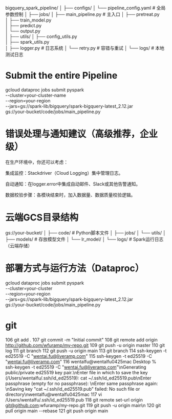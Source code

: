 #
bigquery_spark_pipeline/
│
├── configs/
│   └── pipeline_config.yaml  # 全局参数控制
│
├── jobs/
│   ├── main_pipeline.py      # 主入口
│   ├── pretreat.py           
│   ├── train_model.py        
│   ├── predict.py            
│   └── output.py             
│
├── utils/
│   ├── config_utils.py       
│   ├── spark_utils.py        
│   ├── logger.py             # 日志系统
│   └── retry.py              # 容错与重试
│
└── logs/                     # 本地测试日志



# Submit the entire Pipeline
gcloud dataproc jobs submit pyspark \
  --cluster=your-cluster-name \
  --region=your-region \
  --jars=gs://spark-lib/bigquery/spark-bigquery-latest_2.12.jar \
  gs://your-bucket/code/jobs/main_pipeline.py

# 错误处理与通知建议（高级推荐，企业级）
在生产环境中，你还可以考虑：

集成监控：Stackdriver（Cloud Logging）集中管理日志。

自动通知：在logger.error中集成自动邮件、Slack或其他告警通知。

数据校验步骤：各模块结束时，加入数据量、数据质量校验逻辑。

# 云端GCS目录结构
gs://your-bucket/
│
├── code/                     # Python脚本文件
│   ├── jobs/
│   └── utils/
│
├── models/                   # 存放模型文件
│   └── lr_model/
│
└── logs/                     # Spark运行日志（云端存储）

# 部署方式与运行方法（Dataproc）
gcloud dataproc jobs submit pyspark \
  --cluster=your-cluster \
  --region=your-region \
  --jars=gs://spark-lib/bigquery/spark-bigquery-latest_2.12.jar \
  gs://your-bucket/code/jobs/main_pipeline.py

# git

  106  git add .
  107  git commit -m "Initial commit"
  108  git remote add origin http://github.com/wfuramp/my-repo.git
  109  git push -u origin master
  110  git log
  111  git branch
  112  git push -u origin main
  113  git branch
  114  ssh-keygen -t ed25519 -C "wentai.fu@liveramp.com"
  115  ssh-keygen -t ed25519 -C "wentai.fu@liveramp.com"
  116  wentalfu@wentalfu0425mac Desktop % ssh-keygen -t ed25519 -C "wentai.fu@liveramp.com"\nGenerating public/private ed25519 key pair.\nEnter file in which to save the key (/Users/wentalfu/.ssh/id_ed25519): cat ~/.ssh/id_ed25519.pub\nEnter passphrase (empty for no passphrase): \nEnter same passphrase again: \nSaving key "cat ~/.ssh/id_ed25519.pub" failed: No such file or directory\nwentalfu@wentalfu0425mac
  117  vi /Users/wentalfu/.ssh/id_ed25519.pub
  118  git remote set-url origin git@github.com:wfuramp/my-repo.git
  119  git push -u origin main\n
  120  git pull origin main --rebase
  121  git push origin main